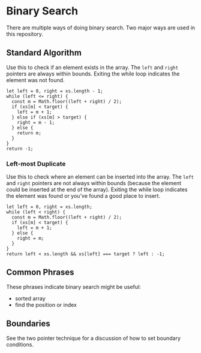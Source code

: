 # Binary Search

There are multiple ways of doing binary search.  Two major ways are used in this repository.

## Standard Algorithm

Use this to check if an element exists in the array.  The `left` and `right` pointers are always within bounds.  Exiting the while loop indicates the element was not found.

```
let left = 0, right = xs.length - 1;
while (left <= right) {
  const m = Math.floor((left + right) / 2);
  if (xs[m] < target) {
    left = m + 1;
  } else if (xs[m] > target) {
    right = m - 1;
  } else {
    return m;
  }
}
return -1;
```

### Left-most Duplicate

Use this to check where an element can be inserted into the array.  The `left` and `right` pointers are not always within bounds (because the element could be inserted at the end of the array).  Exiting the while loop indicates the element was found or you've found a good place to insert.

```
let left = 0, right = xs.length;
while (left < right) {
  const m = Math.floor((left + right) / 2);
  if (xs[m] < target) {
    left = m + 1;
  } else {
    right = m;
  }
}
return left < xs.length && xs[left] === target ? left : -1;
```

## Common Phrases

These phrases indicate binary search might be useful:

- sorted array
- find the position or index

## Boundaries

See the two pointer technique for a discussion of how to set boundary conditions.
